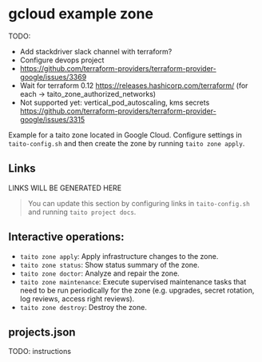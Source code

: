 # gcloud example zone

TODO:
* Add stackdriver slack channel with terraform?
* Configure devops project
* https://github.com/terraform-providers/terraform-provider-google/issues/3369
* Wait for terraform 0.12 https://releases.hashicorp.com/terraform/ (for each -> taito_zone_authorized_networks)
* Not supported yet: vertical_pod_autoscaling, kms secrets
https://github.com/terraform-providers/terraform-provider-google/issues/3315

Example for a taito zone located in Google Cloud. Configure settings in `taito-config.sh` and then create the zone by running `taito zone apply`.

## Links

[//]: # (GENERATED LINKS START)

LINKS WILL BE GENERATED HERE

[//]: # (GENERATED LINKS END)

> You can update this section by configuring links in `taito-config.sh` and running `taito project docs`.

## Interactive operations:

* `taito zone apply`: Apply infrastructure changes to the zone.
* `taito zone status`: Show status summary of the zone.
* `taito zone doctor`: Analyze and repair the zone.
* `taito zone maintenance`: Execute supervised maintenance tasks that need to be run periodically for the zone (e.g. upgrades, secret rotation, log reviews, access right reviews).
* `taito zone destroy`: Destroy the zone.

## projects.json

TODO: instructions
